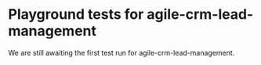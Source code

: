 # Playground tests for agile-crm-lead-management
We are still awaiting the first test run for agile-crm-lead-management.

